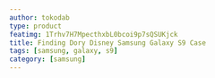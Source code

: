 ```yaml
---
author: tokodab
type: product
featimg: 1Trhv7H7MpecthxbL0bcoi9p7sQSUKjck
title: Finding Dory Disney Samsung Galaxy S9 Case
tags: [samsung, galaxy, s9]
category: [samsung]
---
```

